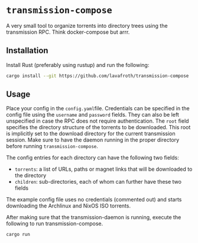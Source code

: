 # `transmission-compose`

A very small tool to organize torrents into directory trees using the
transmission RPC. Think docker-compose but arrr.

## Installation

Install Rust (preferably using rustup) and run the following:

```sh
cargo install --git https://github.com/lavafroth/transmission-compose
```

## Usage

Place your config in the `config.yaml`file. Credentials can be specified in the
config file using the `username` and `password` fields. They can also be left
unspecified in case the RPC does not require authentication. The `root` field
specifies the directory structure of the torrents to be downloaded. This root is
implicitly set to the download directory for the current transmission session.
Make sure to have the daemon running in the proper directory before running
`transmission-compose`.

The config entries for each directory can have the following two fields:
- `torrents`: a list of URLs, paths or magnet links that will be downloaded to the directory
- `children`: sub-directories, each of whom can further have these two fields

The example config file uses no credentials (commented out) and starts downloading the Archlinux and NixOS ISO torrents.

After making sure that the transmission-daemon is running, execute the following
to run transmission-compose.

```sh
cargo run
```
